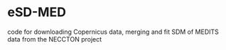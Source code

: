 # eSD-MED
code for downloading Copernicus data, merging and fit SDM of MEDITS data from the NECCTON project

